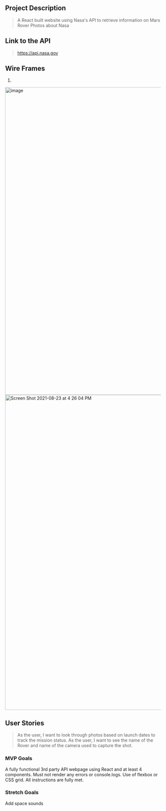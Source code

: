## Project Description 
> A React built website using Nasa's API to retrieve information on Mars Rover Photos about Nasa

## Link to the API 
> https://api.nasa.gov

## Wire Frames

1.
<img width="993" alt="image" src="https://media.git.generalassemb.ly/user/37231/files/9a936380-042e-11ec-8dd3-b3d6f0a5cd83">



<img width="1017" alt="Screen Shot 2021-08-23 at 4 26 04 PM" src="https://media.git.generalassemb.ly/user/37231/files/ec3bee00-042e-11ec-90b6-6575d4752a48">



## User Stories
> As the user, I want to look through photos based on launch dates to track the mission status.
>As the user, I want to see the name of the Rover and name of the camera used to capture the shot. 


### MVP Goals
 A fully functional 3rd party API webpage using React and at least 4 components. 
Must not render any errors or console.logs.
Use of flexbox or CSS grid.
All instructions are fully met.


### Stretch Goals
Add space sounds 
